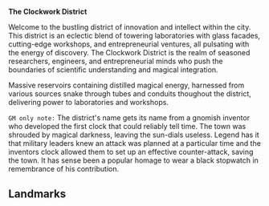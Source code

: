 **The Clockwork District**

Welcome to the bustling district of innovation and intellect within the city. This district is an eclectic blend of towering laboratories with glass facades, cutting-edge workshops, and entrepreneurial ventures, all pulsating with the energy of discovery. The Clockwork District is the realm of seasoned researchers, engineers, and entrepreneurial minds who push the boundaries of scientific understanding and magical integration. 

Massive reservoirs containing distilled magical energy, harnessed from various sources snake through tubes and conduits thoughout the district, delivering power to laboratories and workshops.

`GM only note:` The district's name gets its name from a gnomish inventor who developed the first clock that could reliably tell time. The town was shrouded by magical darkness, leaving the sun-dials useless. Legend has it that military leaders knew an attack was planned at a particular time and the inventors clock allowed them to set up an effective counter-attack, saving the town. It has sense been a popular homage to wear a black stopwatch in remembrance of his contribution.

## Landmarks